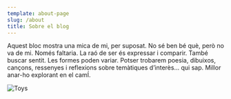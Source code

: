 ```yaml
---
template: about-page
slug: /about
title: Sobre el blog
---
```

Aquest bloc mostra una mica de mi, per suposat. No sé ben bé què, però no va de mi. Només faltaria. La raó de ser és expressar i comparir. També buscar sentit. Les formes poden variar. Potser trobarem poesia, dibuixos, cançons, ressenyes i reflexions sobre temàtiques d’interès... qui sap. Millor anar-ho explorant en el camÍ.

![Toys](/assets/1ca00a18-45b3-4ed2-95ea-66b96869fb28.jpeg "Toys")